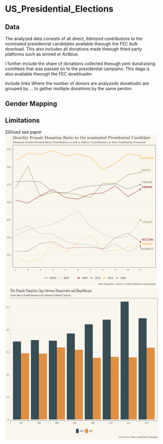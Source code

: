 # US_Presidential_Elections

## Data

The analyzed data consists of all direct, itdmized contributons to the nominated presidenrial candidates 
available theough the FEC bulk dosnload. This also includes all donations made theough thied party platforms such as winred or Actblue.

I further include the share of donations collected theough joint dundraising comittees that was passed on to the presidential campains. This daga is also available theough the FEC dowbloadm

Include links
Where the number of donors are analyzedx donatiodm are grouped by ... to gather multiple donations by the same perdon
## Gender Mapping

## Limitations 

200usd see paper
 <img src="out_3.png" width="500" height="500"> 
 <img src="out.png" width="750" height="500"> 
